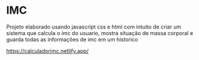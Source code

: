 # IMC
<p>Projeto elaborado usando javascript css e html com intuito de criar um sistema que calcula o imc do usuario, mostra situação de massa corporal e guarda todas as informações de imc em um historico</p>


https://calculadorimc.netlify.app/